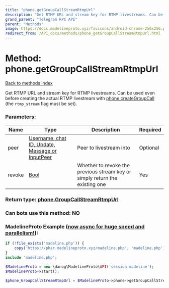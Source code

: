 ```yaml
---
title: "phone.getGroupCallStreamRtmpUrl"
description: "Get RTMP URL and stream key for RTMP livestreams. Can be used even before creating the actual RTMP livestream with [phone.createGroupCall](../methods/phone.createGroupCall.html) (the `rtmp_stream` flag must be set)."
grand_parent: "Telegram RPC API"
parent: "Methods"
image: https://docs.madelineproto.xyz/favicons/android-chrome-256x256.png
redirect_from: /API_docs/methods/phone_getGroupCallStreamRtmpUrl.html
---
```

# Method: phone.getGroupCallStreamRtmpUrl
[Back to methods index](index.html)



Get RTMP URL and stream key for RTMP livestreams. Can be used even before creating the actual RTMP livestream with [phone.createGroupCall](../methods/phone.createGroupCall.html) (the `rtmp_stream` flag must be set).

### Parameters:

| Name     |    Type       | Description | Required |
|----------|---------------|-------------|----------|
|peer|[Username, chat ID, Update, Message or InputPeer](/API_docs/types/InputPeer.html) | Peer to livestream into | Optional|
|revoke|[Bool](/API_docs/types/Bool.html) | Whether to revoke the previous stream key or simply return the existing one | Yes|


### Return type: [phone.GroupCallStreamRtmpUrl](/API_docs/types/phone.GroupCallStreamRtmpUrl.html)

### Can bots use this method: **NO**


### MadelineProto Example ([now async for huge speed and parallelism!](https://docs.madelineproto.xyz/docs/ASYNC.html)):


```php
if (!file_exists('madeline.php')) {
    copy('https://phar.madelineproto.xyz/madeline.php', 'madeline.php');
}
include 'madeline.php';

$MadelineProto = new \danog\MadelineProto\API('session.madeline');
$MadelineProto->start();

$phone_GroupCallStreamRtmpUrl = $MadelineProto->phone->getGroupCallStreamRtmpUrl(peer: InputPeer, revoke: Bool, );
```


